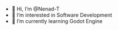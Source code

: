- 👋 Hi, I’m @Nenad-T
- 👀 I’m interested in Software Development
- 🌱 I’m currently learning Godot Engine

<!---
Nenad-T/Nenad-T is a ✨ special ✨ repository because its `README.md` (this file) appears on your GitHub profile.
You can click the Preview link to take a look at your changes.
--->
